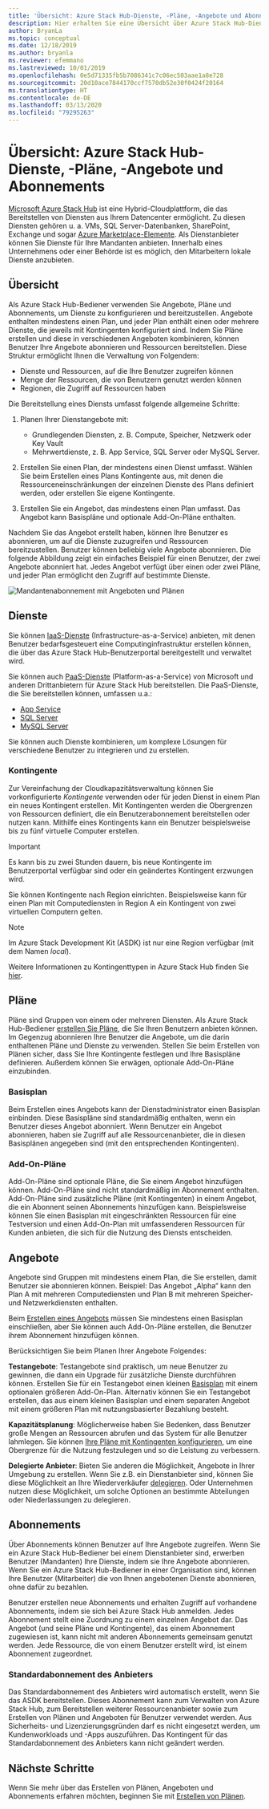 ```yaml
---
title: 'Übersicht: Azure Stack Hub-Dienste, -Pläne, -Angebote und Abonnements'
description: Hier erhalten Sie eine Übersicht über Azure Stack Hub-Dienste, -Pläne, -Angebote und Abonnements.
author: BryanLa
ms.topic: conceptual
ms.date: 12/18/2019
ms.author: bryanla
ms.reviewer: efemmano
ms.lastreviewed: 10/01/2019
ms.openlocfilehash: 0e5d71335fb5b7086341c7c06ec503aae1a8e728
ms.sourcegitcommit: 20d10ace7844170ccf7570db52e30f0424f20164
ms.translationtype: HT
ms.contentlocale: de-DE
ms.lasthandoff: 03/13/2020
ms.locfileid: "79295263"
---
```

# <a name="azure-stack-hub-services-plans-offers-subscriptions-overview"></a>Übersicht: Azure Stack Hub-Dienste, -Pläne, -Angebote und Abonnements

[Microsoft Azure Stack Hub](azure-stack-overview.md) ist eine Hybrid-Cloudplattform, die das Bereitstellen von Diensten aus Ihrem Datencenter ermöglicht. Zu diesen Diensten gehören u. a. VMs, SQL Server-Datenbanken, SharePoint, Exchange und sogar [Azure Marketplace-Elemente](azure-stack-marketplace-azure-items.md). Als Dienstanbieter können Sie Dienste für Ihre Mandanten anbieten. Innerhalb eines Unternehmens oder einer Behörde ist es möglich, den Mitarbeitern lokale Dienste anzubieten.

## <a name="overview"></a>Übersicht

Als Azure Stack Hub-Bediener verwenden Sie Angebote, Pläne und Abonnements, um Dienste zu konfigurieren und bereitzustellen. Angebote enthalten mindestens einen Plan, und jeder Plan enthält einen oder mehrere Dienste, die jeweils mit Kontingenten konfiguriert sind. Indem Sie Pläne erstellen und diese in verschiedenen Angeboten kombinieren, können Benutzer Ihre Angebote abonnieren und Ressourcen bereitstellen. Diese Struktur ermöglicht Ihnen die Verwaltung von Folgendem:

- Dienste und Ressourcen, auf die Ihre Benutzer zugreifen können
- Menge der Ressourcen, die von Benutzern genutzt werden können
- Regionen, die Zugriff auf Ressourcen haben

Die Bereitstellung eines Diensts umfasst folgende allgemeine Schritte:

1. Planen Ihrer Dienstangebote mit:

   - Grundlegenden Diensten, z. B. Compute, Speicher, Netzwerk oder Key Vault
   - Mehrwertdienste, z. B. App Service, SQL Server oder MySQL Server.

2. Erstellen Sie einen Plan, der mindestens einen Dienst umfasst. Wählen Sie beim Erstellen eines Plans Kontingente aus, mit denen die Ressourceneinschränkungen der einzelnen Dienste des Plans definiert werden, oder erstellen Sie eigene Kontingente.
3. Erstellen Sie ein Angebot, das mindestens einen Plan umfasst. Das Angebot kann Basispläne und optionale Add-On-Pläne enthalten.

Nachdem Sie das Angebot erstellt haben, können Ihre Benutzer es abonnieren, um auf die Dienste zuzugreifen und Ressourcen bereitzustellen. Benutzer können beliebig viele Angebote abonnieren. Die folgende Abbildung zeigt ein einfaches Beispiel für einen Benutzer, der zwei Angebote abonniert hat. Jedes Angebot verfügt über einen oder zwei Pläne, und jeder Plan ermöglicht den Zugriff auf bestimmte Dienste.

![Mandantenabonnement mit Angeboten und Plänen](media/azure-stack-key-features/image4.png)

## <a name="services"></a>Dienste

Sie können [IaaS-Dienste](https://azure.microsoft.com/overview/what-is-iaas/) (Infrastructure-as-a-Service) anbieten, mit denen Benutzer bedarfsgesteuert eine Computinginfrastruktur erstellen können, die über das Azure Stack Hub-Benutzerportal bereitgestellt und verwaltet wird.

Sie können auch [PaaS-Dienste](https://azure.microsoft.com/overview/what-is-paas/) (Platform-as-a-Service) von Microsoft und anderen Drittanbietern für Azure Stack Hub bereitstellen. Die PaaS-Dienste, die Sie bereitstellen können, umfassen u.a.:

- [App Service](azure-stack-app-service-overview.md)
- [SQL Server](azure-stack-sql-resource-provider-deploy.md)
- [MySQL Server](azure-stack-mysql-resource-provider-deploy.md)

Sie können auch Dienste kombinieren, um komplexe Lösungen für verschiedene Benutzer zu integrieren und zu erstellen.

### <a name="quotas"></a>Kontingente

Zur Vereinfachung der Cloudkapazitätsverwaltung können Sie vorkonfigurierte *Kontingente* verwenden oder für jeden Dienst in einem Plan ein neues Kontingent erstellen. Mit Kontingenten werden die Obergrenzen von Ressourcen definiert, die ein Benutzerabonnement bereitstellen oder nutzen kann. Mithilfe eines Kontingents kann ein Benutzer beispielsweise bis zu fünf virtuelle Computer erstellen.

> [!IMPORTANT]
> Es kann bis zu zwei Stunden dauern, bis neue Kontingente im Benutzerportal verfügbar sind oder ein geändertes Kontingent erzwungen wird.

Sie können Kontingente nach Region einrichten. Beispielsweise kann für einen Plan mit Computediensten in Region A ein Kontingent von zwei virtuellen Computern gelten.

>[!NOTE]
>Im Azure Stack Development Kit (ASDK) ist nur eine Region verfügbar (mit dem Namen *local*).

Weitere Informationen zu Kontingenttypen in Azure Stack Hub finden Sie [hier](azure-stack-quota-types.md).

## <a name="plans"></a>Pläne

Pläne sind Gruppen von einem oder mehreren Diensten. Als Azure Stack Hub-Bediener [erstellen Sie Pläne](azure-stack-create-plan.md), die Sie Ihren Benutzern anbieten können. Im Gegenzug abonnieren Ihre Benutzer die Angebote, um die darin enthaltenen Pläne und Dienste zu verwenden. Stellen Sie beim Erstellen von Plänen sicher, dass Sie Ihre Kontingente festlegen und Ihre Basispläne definieren. Außerdem können Sie erwägen, optionale Add-On-Pläne einzubinden.

### <a name="base-plan"></a>Basisplan

Beim Erstellen eines Angebots kann der Dienstadministrator einen Basisplan einbinden. Diese Basispläne sind standardmäßig enthalten, wenn ein Benutzer dieses Angebot abonniert. Wenn Benutzer ein Angebot abonnieren, haben sie Zugriff auf alle Ressourcenanbieter, die in diesen Basisplänen angegeben sind (mit den entsprechenden Kontingenten).

### <a name="add-on-plans"></a>Add-On-Pläne

Add-On-Pläne sind optionale Pläne, die Sie einem Angebot hinzufügen können. Add-On-Pläne sind nicht standardmäßig im Abonnement enthalten. Add-On-Pläne sind zusätzliche Pläne (mit Kontingenten) in einem Angebot, die ein Abonnent seinen Abonnements hinzufügen kann. Beispielsweise können Sie einen Basisplan mit eingeschränkten Ressourcen für eine Testversion und einen Add-On-Plan mit umfassenderen Ressourcen für Kunden anbieten, die sich für die Nutzung des Diensts entscheiden.

## <a name="offers"></a>Angebote

Angebote sind Gruppen mit mindestens einem Plan, die Sie erstellen, damit Benutzer sie abonnieren können. Beispiel: Das Angebot „Alpha“ kann den Plan A mit mehreren Computediensten und Plan B mit mehreren Speicher- und Netzwerkdiensten enthalten.

Beim [Erstellen eines Angebots](azure-stack-create-offer.md) müssen Sie mindestens einen Basisplan einschließen, aber Sie können auch Add-On-Pläne erstellen, die Benutzer ihrem Abonnement hinzufügen können.

Berücksichtigen Sie beim Planen Ihrer Angebote Folgendes:

**Testangebote**: Testangebote sind praktisch, um neue Benutzer zu gewinnen, die dann ein Upgrade für zusätzliche Dienste durchführen können. Erstellen Sie für ein Testangebot einen kleinen [Basisplan](service-plan-offer-subscription-overview.md#base-plan) mit einem optionalen größeren Add-On-Plan. Alternativ können Sie ein Testangebot erstellen, das aus einem kleinen Basisplan und einem separaten Angebot mit einem größeren Plan mit nutzungsbasierter Bezahlung besteht.

**Kapazitätsplanung**: Möglicherweise haben Sie Bedenken, dass Benutzer große Mengen an Ressourcen abrufen und das System für alle Benutzer lahmlegen. Sie können [Ihre Pläne mit Kontingenten konfigurieren](service-plan-offer-subscription-overview.md#plans), um eine Obergrenze für die Nutzung festzulegen und so die Leistung zu verbessern.

**Delegierte Anbieter**: Bieten Sie anderen die Möglichkeit, Angebote in Ihrer Umgebung zu erstellen. Wenn Sie z.B. ein Dienstanbieter sind, können Sie diese Möglichkeit an Ihre Wiederverkäufer [delegieren](azure-stack-delegated-provider.md). Oder Unternehmen nutzen diese Möglichkeit, um solche Optionen an bestimmte Abteilungen oder Niederlassungen zu delegieren.

## <a name="subscriptions"></a>Abonnements

Über Abonnements können Benutzer auf Ihre Angebote zugreifen. Wenn Sie ein Azure Stack Hub-Bediener bei einem Dienstanbieter sind, erwerben Benutzer (Mandanten) Ihre Dienste, indem sie Ihre Angebote abonnieren. Wenn Sie ein Azure Stack Hub-Bediener in einer Organisation sind, können Ihre Benutzer (Mitarbeiter) die von Ihnen angebotenen Dienste abonnieren, ohne dafür zu bezahlen.

Benutzer erstellen neue Abonnements und erhalten Zugriff auf vorhandene Abonnements, indem sie sich bei Azure Stack Hub anmelden. Jedes Abonnement stellt eine Zuordnung zu einem einzelnen Angebot dar. Das Angebot (und seine Pläne und Kontingente), das einem Abonnement zugewiesen ist, kann nicht mit anderen Abonnements gemeinsam genutzt werden. Jede Ressource, die von einem Benutzer erstellt wird, ist einem Abonnement zugeordnet.

### <a name="default-provider-subscription"></a>Standardabonnement des Anbieters

Das Standardabonnement des Anbieters wird automatisch erstellt, wenn Sie das ASDK bereitstellen. Dieses Abonnement kann zum Verwalten von Azure Stack Hub, zum Bereitstellen weiterer Ressourcenanbieter sowie zum Erstellen von Plänen und Angeboten für Benutzer verwendet werden. Aus Sicherheits- und Lizenzierungsgründen darf es nicht eingesetzt werden, um Kundenworkloads und -Apps auszuführen. Das Kontingent für das Standardabonnement des Anbieters kann nicht geändert werden.

## <a name="next-steps"></a>Nächste Schritte

Wenn Sie mehr über das Erstellen von Plänen, Angeboten und Abonnements erfahren möchten, beginnen Sie mit [Erstellen von Plänen](azure-stack-create-plan.md).
